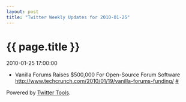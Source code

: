 ```yaml
---
layout: post
title: "Twitter Weekly Updates for 2010-01-25"
---
```


<h1> {{ page.title }} </h1> <p class='meta'>2010-01-25 17:00:00</p>

<ul class="aktt_tweet_digest">
	<li>Vanilla Forums Raises $500,000 For Open-Source Forum Software <a href="http://www.techcrunch.com/2010/01/19/vanilla-forums-funding/" rel="nofollow">http://www.techcrunch.com/2010/01/19/vanilla-forums-funding/</a> <a href="http://twitter.com/Joshua_C/statuses/7946411510">#</a></li>
</ul>
<p class="aktt_credit">Powered by <a href="http://alexking.org/projects/wordpress">Twitter Tools</a>.</p>
